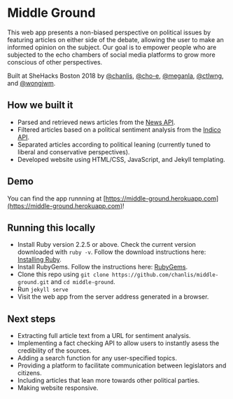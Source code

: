 # Middle Ground
This web app presents a non-biased perspective on political issues by featuring articles on either side of the debate, allowing the user to make an informed opinion on the subject. Our goal is to empower people who are subjected to the echo chambers of social media platforms to grow more conscious of other perspectives.

Built at SheHacks Boston 2018 by [@chanlis](https://github.com/chanlis), [@cho-e](https://github.com/cho-e), [@meganla](https://github.com/meganla), [@ctlwng](https://github.com/ctlnwng), and [@wongjwm](https://github.com/wongjwm).

## How we built it
- Parsed and retrieved news articles from the [News API](https://newsapi.org/).
- Filtered articles based on a political sentiment analysis from the [Indico API](https://indico.io/product).
- Separated articles according to political leaning (currently tuned to liberal and conservative perspectives).
- Developed website using HTML/CSS, JavaScript, and Jekyll templating.

## Demo
You can find the app runnning at [https://middle-ground.herokuapp.com](https://middle-ground.herokuapp.com)!

## Running this locally
- Install Ruby version 2.2.5 or above. Check the current version downloaded with `ruby -v`. Follow the download instructions here: [Installing Ruby](https://www.ruby-lang.org/en/documentation/installation/).
- Install RubyGems. Follow the instructions here: [RubyGems](https://rubygems.org/pages/download).
- Clone this repo using `git clone https://github.com/chanlis/middle-ground.git` and `cd middle-ground`.
- Run `jekyll serve`
- Visit the web app from the server address generated in a browser.

## Next steps
- Extracting full article text from a URL for sentiment analysis.
- Implementing a fact checking API to allow users to instantly asess the credibility of the sources.
- Adding a search function for any user-specified topics.
- Providing a platform to facilitate communication between legislators and citizens.
- Including articles that lean more towards other political parties.
- Making website responsive.
